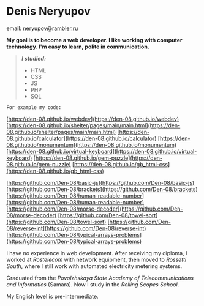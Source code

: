 # Denis Neryupov
email: [neryupov@rambler.ru](mailto:neryupov@rambler.ru)

**My goal is to become a web developer. I like working with computer technology. I'm easy to learn, polite in communication.**

> ***I studied:***
>   - HTML
>   - CSS
>   - JS
>   - PHP
>   - SQL

`For example my code:`

[https://den-08.github.io/webdev](https://den-08.github.io/webdev)
[https://den-08.github.io/shelter/pages/main/main.html](https://den-08.github.io/shelter/pages/main/main.html)
[https://den-08.github.io/calculator](https://den-08.github.io/calculator)
[https://den-08.github.io/monumentum](https://den-08.github.io/monumentum)
[https://den-08.github.io/virtual-keyboard](https://den-08.github.io/virtual-keyboard)
[https://den-08.github.io/gem-puzzle](https://den-08.github.io/gem-puzzle)
[https://den-08.github.io/gb_html-css](https://den-08.github.io/gb_html-css)

[https://github.com/Den-08/basic-js](https://github.com/Den-08/basic-js)
[https://github.com/Den-08/brackets](https://github.com/Den-08/brackets)
[https://github.com/Den-08/human-readable-number](https://github.com/Den-08/human-readable-number)
[https://github.com/Den-08/morse-decoder](https://github.com/Den-08/morse-decoder)
[https://github.com/Den-08/towel-sort](https://github.com/Den-08/towel-sort)
[https://github.com/Den-08/reverse-int](https://github.com/Den-08/reverse-int)
[https://github.com/Den-08/typical-arrays-problems](https://github.com/Den-08/typical-arrays-problems)

I have no experience in web development. After receiving my diploma, I worked at *Rostelecom* with network equipment, then moved to *Rossetti South*, where I still work with automated electricity metering systems.

Graduated from the *Povolzhskaya State Academy of Telecommunications and Informatics* (Samara). Now I study in the *Rolling Scopes School*.

My English level is pre-intermediate.
